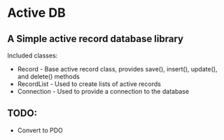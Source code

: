 Active DB
==
A Simple active record database library
--

Included classes:
* Record - Base active record class, provides save(), insert(), update(), and delete() methods
* RecordList - Used to create lists of active records
* Connection - Used to provide a connection to the database

TODO:
--
* Convert to PDO
